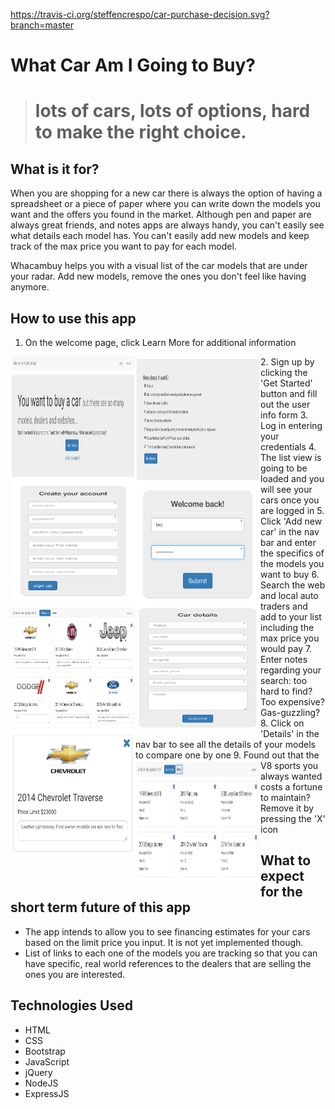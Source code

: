 https://travis-ci.org/steffencrespo/car-purchase-decision.svg?branch=master

What Car Am I Going to Buy?
===========================
> # lots of cars, lots of options, hard to make the right choice. 

What is it for?
---------------
When you are shopping for a new car there is always the option of having a spreadsheet or a piece of paper where you can write down the models you want and the offers you found in the market. Although pen and paper are always great friends, and notes apps are always handy, you can't easily see what details each model has. You can't easily add new models and keep track of the max price you want to pay for each model.

Whacambuy helps you with a visual list of the car models that are under your radar. Add new models, remove the ones you don't feel like having anymore.

How to use this app
-------------------
1. On the welcome page, click Learn More for additional information
  <img src="/README-images/1-welcome.png" align="left" height="200" width="200" >
  <img src="/README-images/2-howto.png" align="left" height="200" width="200" >
2. Sign up by clicking the 'Get Started' button and fill out the user info form
  <img src="/README-images/3-signup.png" align="left" height="200" width="200" >
3. Log in entering your credentials
  <img src="/README-images/4-login.png" align="left" height="200" width="200" >
4. The list view is going to be loaded and you will see your cars once you are logged in
  <img src="/README-images/5-list-view.png" align="left" height="200" width="200" >
5. Click 'Add new car' in the nav bar and enter the specifics of the models you want to buy
  <img src="/README-images/7-add-car.png" align="left" height="200" width="200" >
6. Search the web and local auto traders and add to your list including the max price you would pay
7. Enter notes regarding your search: too hard to find? Too expensive? Gas-guzzling?
  <img src="/README-images/8-edit-car.png" align="left" height="200" width="200" >
8. Click on 'Details' in the nav bar to see all the details of your models to compare one by one
  <img src="/README-images/6-simplified-list.png" align="left" height="200" width="200" >
9. Found out that the V8 sports you always wanted costs a fortune to maintain? Remove it by pressing the 'X' icon

What to expect for the short term future of this app
----------------------------------------------------
* The app intends to allow you to see financing estimates for your cars based on the limit price you input. It is not yet implemented though.
* List of links to each one of the models you are tracking so that you can have specific, real world references to the dealers that are selling the ones you are interested.

Technologies Used
-----------------
* HTML
* CSS
* Bootstrap
* JavaScript
* jQuery
* NodeJS
* ExpressJS